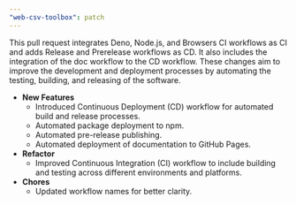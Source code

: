 ```yaml
---
"web-csv-toolbox": patch
---
```


This pull request integrates Deno, Node.js, and Browsers CI workflows as CI and adds Release and Prerelease workflows as CD. It also includes the integration of the doc workflow to the CD workflow. These changes aim to improve the development and deployment processes by automating the testing, building, and releasing of the software.

- **New Features**
	- Introduced Continuous Deployment (CD) workflow for automated build and release processes.
	- Automated package deployment to npm.
	- Automated pre-release publishing.
	- Automated deployment of documentation to GitHub Pages.
- **Refactor**
	- Improved Continuous Integration (CI) workflow to include building and testing across different environments and platforms.
- **Chores**
	- Updated workflow names for better clarity.
